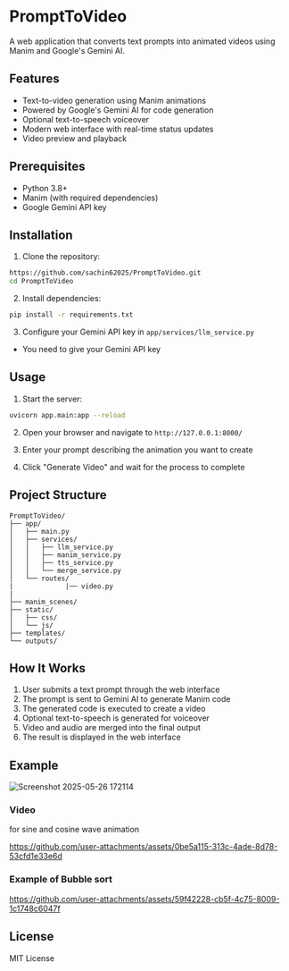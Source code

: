 # PromptToVideo

A web application that converts text prompts into animated videos using Manim and Google's Gemini AI.

## Features

- Text-to-video generation using Manim animations
- Powered by Google's Gemini AI for code generation
- Optional text-to-speech voiceover
- Modern web interface with real-time status updates
- Video preview and playback

## Prerequisites

- Python 3.8+
- Manim (with required dependencies)
- Google Gemini API key

## Installation

1. Clone the repository:
```bash
https://github.com/sachin62025/PromptToVideo.git
cd PromptToVideo
```

2. Install dependencies:
```bash
pip install -r requirements.txt
```

3. Configure your Gemini API key in `app/services/llm_service.py`
 - You need to give your Gemini API key
## Usage

1. Start the server:
```bash
uvicorn app.main:app --reload
```

2. Open your browser and navigate to `http://127.0.0.1:8000/`

3. Enter your prompt describing the animation you want to create

4. Click "Generate Video" and wait for the process to complete

## Project Structure

```
PromptToVideo/
├── app/
│   ├── main.py
│   ├── services/
│   │   ├── llm_service.py
│   │   ├── manim_service.py
│   │   ├── tts_service.py
│   │   └── merge_service.py
│   └── routes/
|             |── video.py
|
├── manim_scenes/
├── static/
│   ├── css/
│   └── js/
├── templates/
└── outputs/
```

## How It Works

1. User submits a text prompt through the web interface
2. The prompt is sent to Gemini AI to generate Manim code
3. The generated code is executed to create a video
4. Optional text-to-speech is generated for voiceover
5. Video and audio are merged into the final output
6. The result is displayed in the web interface

## Example

![Screenshot 2025-05-26 172114](https://github.com/user-attachments/assets/218725d8-8859-47d0-a30a-79186996d8a5)

### Video 
for sine and cosine wave animation

https://github.com/user-attachments/assets/0be5a115-313c-4ade-8d78-53cfd1e33e6d
### Example of Bubble sort



https://github.com/user-attachments/assets/59f42228-cb5f-4c75-8009-1c1748c6047f


## License

MIT License
